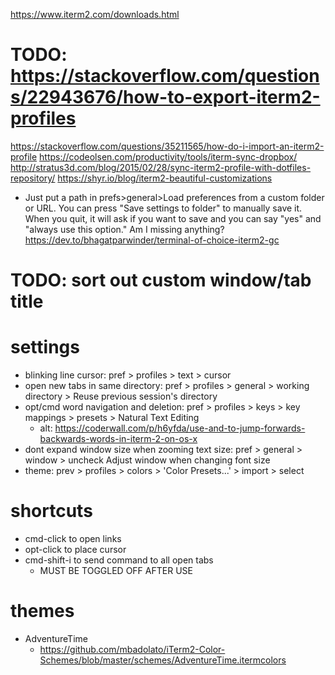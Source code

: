 https://www.iterm2.com/downloads.html

# TODO: https://stackoverflow.com/questions/22943676/how-to-export-iterm2-profiles
https://stackoverflow.com/questions/35211565/how-do-i-import-an-iterm2-profile
https://codeolsen.com/productivity/tools/iterm-sync-dropbox/
http://stratus3d.com/blog/2015/02/28/sync-iterm2-profile-with-dotfiles-repository/
https://shyr.io/blog/iterm2-beautiful-customizations
* Just put a path in prefs>general>Load preferences from a custom folder or URL. You can press "Save settings to folder" to manually save it. When you quit, it will ask if you want to save and you can say "yes" and "always use this option." Am I missing anything?
https://dev.to/bhagatparwinder/terminal-of-choice-iterm2-gc
# TODO: sort out custom window/tab title

# settings
* blinking line cursor: pref > profiles > text > cursor
* open new tabs in same directory: pref > profiles > general > working directory > Reuse previous session's directory
* opt/cmd word navigation and deletion: pref > profiles > keys > key mappings > presets > Natural Text Editing
  * alt: https://coderwall.com/p/h6yfda/use-and-to-jump-forwards-backwards-words-in-iterm-2-on-os-x
* dont expand window size when zooming text size: pref > general > window > uncheck Adjust window when changing font size
* theme: prev > profiles > colors > 'Color Presets...' > import > select

# shortcuts
* cmd-click to open links
* opt-click to place cursor
* cmd-shift-i to send command to all open tabs
  * MUST BE TOGGLED OFF AFTER USE

# themes
* AdventureTime
  * https://github.com/mbadolato/iTerm2-Color-Schemes/blob/master/schemes/AdventureTime.itermcolors
